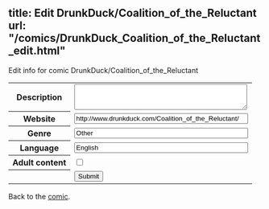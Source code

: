 title: Edit DrunkDuck/Coalition_of_the_Reluctant
url: "/comics/DrunkDuck_Coalition_of_the_Reluctant_edit.html"
---
Edit info for comic DrunkDuck/Coalition_of_the_Reluctant

<form name="comic" action="http://gaepostmail.appspot.com/comic/" method="post">
<table class="comicinfo">
<tr>
<th>Description</th><td><textarea name="description" cols="40" rows="3"></textarea></td>
</tr>
<tr>
<th>Website</th><td><input type="text" name="url" value="http://www.drunkduck.com/Coalition_of_the_Reluctant/" size="40"/></td>
</tr>
<tr>
<th>Genre</th><td><input type="text" name="genre" value="Other" size="40"/></td>
</tr>
<tr>
<th>Language</th><td><input type="text" name="language" value="English" size="40"/></td>
</tr>
<tr>
<th>Adult content</th><td><input type="checkbox" name="adult" value="adult" /></td>
</tr>
<tr>
<th></th><td>
<input type="hidden" name="comic" value="DrunkDuck_Coalition_of_the_Reluctant" />
<input type="submit" name="submit" value="Submit" />
</td>
</tr>
</table>
</form>

Back to the [comic](DrunkDuck_Coalition_of_the_Reluctant.html).

